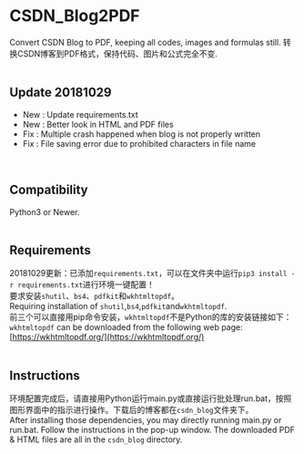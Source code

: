 # CSDN_Blog2PDF
Convert CSDN Blog to PDF, keeping all codes, images and formulas still. 转换CSDN博客到PDF格式，保持代码、图片和公式完全不变.<br>
<br>

## Update 20181029
* New : Update requirements.txt<br>
* New : Better look in HTML and PDF files<br>
* Fix : Multiple crash happened when blog is not properly written<br>
* Fix : File saving error due to prohibited characters in file name<br>
<br>

## Compatibility
Python3 or Newer.<br>
<br>

## Requirements
20181029更新：已添加`requirements.txt`，可以在文件夹中运行`pip3 install -r requirements.txt`进行环境一键配置！<br>
要求安装`shutil`、`bs4`、`pdfkit`和`wkhtmltopdf`。<br>
Requiring installation of `shutil`,`bs4`,`pdfkit`and`wkhtmltopdf`.<br>
前三个可以直接用pip命令安装，`wkhtmltopdf`不是Python的库的安装链接如下：<br>
`wkhtmltopdf` can be downloaded from the following web page:<br>
[https://wkhtmltopdf.org/](https://wkhtmltopdf.org/) <br>
<br>

## Instructions
环境配置完成后，请直接用Python运行main.py或直接运行批处理run.bat，按照图形界面中的指示进行操作。下载后的博客都在`csdn_blog`文件夹下。<br>
After installing those dependencies, you may directly running main.py or run.bat. Follow the instructions in the pop-up window. The downloaded PDF & HTML files are all in the `csdn_blog` directory.<br>
